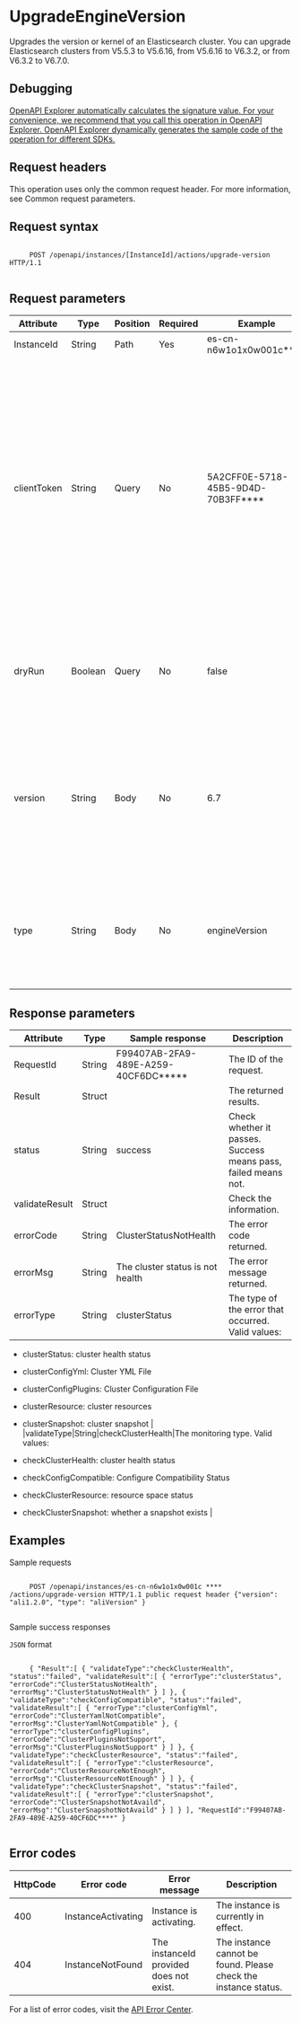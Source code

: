 # UpgradeEngineVersion

Upgrades the version or kernel of an Elasticsearch cluster. You can upgrade Elasticsearch clusters from V5.5.3 to V5.6.16, from V5.6.16 to V6.3.2, or from V6.3.2 to V6.7.0.

## Debugging

[OpenAPI Explorer automatically calculates the signature value. For your convenience, we recommend that you call this operation in OpenAPI Explorer. OpenAPI Explorer dynamically generates the sample code of the operation for different SDKs.](https://api.aliyun.com/#product=elasticsearch&api=UpgradeEngineVersion&type=ROA&version=2017-06-13)

## Request headers

This operation uses only the common request header. For more information, see Common request parameters.

## Request syntax

```

     POST /openapi/instances/[InstanceId]/actions/upgrade-version HTTP/1.1 
   
```

## Request parameters

|Attribute|Type|Position|Required|Example|Description|
|---------|----|--------|--------|-------|-----------|
|InstanceId|String|Path|Yes|es-cn-n6w1o1x0w001c\*\*\*\*|The ID of the instance. |
|clientToken|String|Query|No|5A2CFF0E-5718-45B5-9D4D-70B3FF\*\*\*\*|This parameter is used to ensure the idempotence of the request. You can use the client to generate the value, but you must ensure that it is unique among different requests. The token can contain only ASCII characters and cannot exceed 64 characters in length. |
|dryRun|Boolean|Query|No|false|Whether to perform pre-upgrade verification. true indicates verification, and false indicates no verification. |
|version|String|Body|No|6.7|Upgraded version, optional values: 6.7, ali1.2.0. the value is 6.7, the type must be a engineVersion; value ali1.2.0, the type must be a aliVersion. |
|type|String|Body|No|engineVersion|Upgrade type, optional values: engineVersion \(version upgrade, default\), aliVersion \(patch upgrade\). |

## Response parameters

|Attribute|Type|Sample response|Description|
|---------|----|---------------|-----------|
|RequestId|String|F99407AB-2FA9-489E-A259-40CF6DC\*\*\*\*\*|The ID of the request. |
|Result|Struct| |The returned results. |
|status|String|success|Check whether it passes. Success means pass, failed means not. |
|validateResult|Struct| |Check the information. |
|errorCode|String|ClusterStatusNotHealth|The error code returned. |
|errorMsg|String|The cluster status is not health|The error message returned. |
|errorType|String|clusterStatus|The type of the error that occurred. Valid values:

-   clusterStatus: cluster health status
-   clusterConfigYml: Cluster YML File
-   clusterConfigPlugins: Cluster Configuration File
-   clusterResource: cluster resources
-   clusterSnapshot: cluster snapshot |
|validateType|String|checkClusterHealth|The monitoring type. Valid values:

-   checkClusterHealth: cluster health status
-   checkConfigCompatible: Configure Compatibility Status
-   checkClusterResource: resource space status
-   checkClusterSnapshot: whether a snapshot exists |

## Examples

Sample requests

```

     POST /openapi/instances/es-cn-n6w1o1x0w001c **** /actions/upgrade-version HTTP/1.1 public request header {"version": "ali1.2.0", "type": "aliVersion" } 
   
```

Sample success responses

`JSON` format

```

     { "Result":[ { "validateType":"checkClusterHealth", "status":"failed", "validateResult":[ { "errorType":"clusterStatus", "errorCode":"ClusterStatusNotHealth", "errorMsg":"ClusterStatusNotHealth" } ] }, { "validateType":"checkConfigCompatible", "status":"failed", "validateResult":[ { "errorType":"clusterConfigYml", "errorCode":"ClusterYamlNotCompatible", "errorMsg":"ClusterYamlNotCompatible" }, { "errorType":"clusterConfigPlugins", "errorCode":"ClusterPluginsNotSupport", "errorMsg":"ClusterPluginsNotSupport" } ] }, { "validateType":"checkClusterResource", "status":"failed", "validateResult":[ { "errorType":"clusterResource", "errorCode":"ClusterResourceNotEnough", "errorMsg":"ClusterResourceNotEnough" } ] }, { "validateType":"checkClusterSnapshot", "status":"failed", "validateResult":[ { "errorType":"clusterSnapshot", "errorCode":"ClusterSnapshotNotAvaild", "errorMsg":"ClusterSnapshotNotAvaild" } ] } ], "RequestId":"F99407AB-2FA9-489E-A259-40CF6DC****" } 
   
```

## Error codes

|HttpCode|Error code|Error message|Description|
|--------|----------|-------------|-----------|
|400|InstanceActivating|Instance is activating.|The instance is currently in effect.|
|404|InstanceNotFound|The instanceId provided does not exist.|The instance cannot be found. Please check the instance status.|

For a list of error codes, visit the [API Error Center](https://error-center.alibabacloud.com/status/product/elasticsearch).

